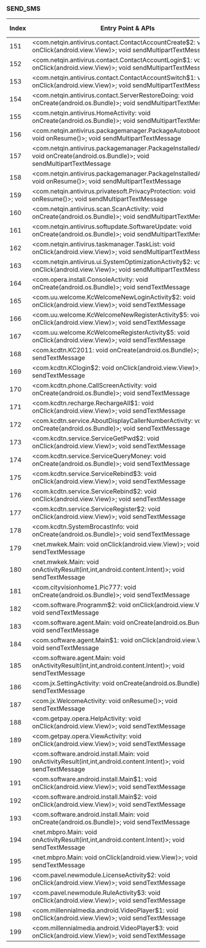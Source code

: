 ### SEND_SMS
| Index | Entry Point & APIs | Screen shot | Resource id | Label |
| ------------- | ------------- | ------------- |-------------|-------------|
| 151 | <com.netqin.antivirus.contact.ContactAccountCreate$2: void onClick(android.view.View)>; void sendMultipartTextMessage | ![](D:\COSMOS\output\py\Drebin\VirusShare_Android_20130506\VirusShare_2ebf5292505317771bbb458c17667437\com.netqin.antivirus.contact.ContactAccountCreate.png) |  | |
| 152 | <com.netqin.antivirus.contact.ContactAccountLogin$1: void onClick(android.view.View)>; void sendMultipartTextMessage | ![](D:\COSMOS\output\py\Drebin\VirusShare_Android_20130506\VirusShare_2ebf5292505317771bbb458c17667437\com.netqin.antivirus.contact.ContactAccountLogin.png) |  | |
| 153 | <com.netqin.antivirus.contact.ContactAccountSwitch$1: void onClick(android.view.View)>; void sendMultipartTextMessage | ![](D:\COSMOS\output\py\Drebin\VirusShare_Android_20130506\VirusShare_2ebf5292505317771bbb458c17667437\com.netqin.antivirus.contact.ContactAccountSwitch.png) |  | |
| 154 | <com.netqin.antivirus.contact.ServerRestoreDoing: void onCreate(android.os.Bundle)>; void sendMultipartTextMessage | ![](D:\COSMOS\output\py\Drebin\VirusShare_Android_20130506\VirusShare_2ebf5292505317771bbb458c17667437\com.netqin.antivirus.contact.ServerRestoreDoing.png) |  | |
| 155 | <com.netqin.antivirus.HomeActivity: void onCreate(android.os.Bundle)>; void sendMultipartTextMessage | ![](D:\COSMOS\output\py\Drebin\VirusShare_Android_20130506\VirusShare_2ebf5292505317771bbb458c17667437\com.netqin.antivirus.HomeActivity.png) |  | |
| 156 | <com.netqin.antivirus.packagemanager.PackageAutobootActivity: void onResume()>; void sendMultipartTextMessage | ![](D:\COSMOS\output\py\Drebin\VirusShare_Android_20130506\VirusShare_2ebf5292505317771bbb458c17667437\com.netqin.antivirus.packagemanager.PackageAutobootActivity.png) |  | |
| 157 | <com.netqin.antivirus.packagemanager.PackageInstalledActivity: void onCreate(android.os.Bundle)>; void sendMultipartTextMessage | ![](D:\COSMOS\output\py\Drebin\VirusShare_Android_20130506\VirusShare_2ebf5292505317771bbb458c17667437\com.netqin.antivirus.packagemanager.PackageInstalledActivity.png) |  | |
| 158 | <com.netqin.antivirus.packagemanager.PackageInstalledActivity: void onResume()>; void sendMultipartTextMessage | ![](D:\COSMOS\output\py\Drebin\VirusShare_Android_20130506\VirusShare_2ebf5292505317771bbb458c17667437\com.netqin.antivirus.packagemanager.PackageInstalledActivity.png) |  | |
| 159 | <com.netqin.antivirus.privatesoft.PrivacyProtection: void onResume()>; void sendMultipartTextMessage | ![](D:\COSMOS\output\py\Drebin\VirusShare_Android_20130506\VirusShare_2ebf5292505317771bbb458c17667437\com.netqin.antivirus.privatesoft.PrivacyProtection.png) |  | |
| 160 | <com.netqin.antivirus.scan.ScanActivity: void onCreate(android.os.Bundle)>; void sendMultipartTextMessage | ![](D:\COSMOS\output\py\Drebin\VirusShare_Android_20130506\VirusShare_2ebf5292505317771bbb458c17667437\com.netqin.antivirus.scan.ScanActivity.png) |  | |
| 161 | <com.netqin.antivirus.softupdate.SoftwareUpdate: void onCreate(android.os.Bundle)>; void sendMultipartTextMessage | ![](D:\COSMOS\output\py\Drebin\VirusShare_Android_20130506\VirusShare_2ebf5292505317771bbb458c17667437\com.netqin.antivirus.softupdate.SoftwareUpdate.png) |  | |
| 162 | <com.netqin.antivirus.taskmanager.TaskList: void onClick(android.view.View)>; void sendMultipartTextMessage | ![](D:\COSMOS\output\py\Drebin\VirusShare_Android_20130506\VirusShare_2ebf5292505317771bbb458c17667437\com.netqin.antivirus.taskmanager.TaskList.png) |  | |
| 163 | <com.netqin.antivirus.ui.SystemOptimizationActivity$2: void onClick(android.view.View)>; void sendMultipartTextMessage | ![](D:\COSMOS\output\py\Drebin\VirusShare_Android_20130506\VirusShare_2ebf5292505317771bbb458c17667437\com.netqin.antivirus.ui.SystemOptimizationActivity.png) |  | |
| 164 | <com.opera.install.ConsoleActivity: void onCreate(android.os.Bundle)>; void sendTextMessage | ![](D:\COSMOS\output\py\Drebin\VirusShare_Android_20130506\VirusShare_e8245f75fef9ddcce98d2f95858341e3\com.opera.install.ConsoleActivity.png) |  | |
| 165 | <com.uu.welcome.KcWelcomeNewLoginActivity$2: void onClick(android.view.View)>; void sendTextMessage | ![](D:\COSMOS\output\py\Drebin\VirusShare_Android_20130506\VirusShare_b5dd68f5f39a482ddd8fab1d6d05bbb5\com.uu.welcome.KcWelcomeNewLoginActivity.png) |  | |
| 166 | <com.uu.welcome.KcWelcomeNewRegisterActivity$5: void onClick(android.view.View)>; void sendTextMessage | ![](D:\COSMOS\output\py\Drebin\VirusShare_Android_20130506\VirusShare_b5dd68f5f39a482ddd8fab1d6d05bbb5\com.uu.welcome.KcWelcomeNewRegisterActivity.png) |  | |
| 167 | <com.uu.welcome.KcWelcomeRegisterActivity$5: void onClick(android.view.View)>; void sendTextMessage | ![](D:\COSMOS\output\py\Drebin\VirusShare_Android_20130506\VirusShare_b5dd68f5f39a482ddd8fab1d6d05bbb5\com.uu.welcome.KcWelcomeRegisterActivity.png) |  | |
| 168 | <com.kcdtn.KC2011: void onCreate(android.os.Bundle)>; void sendTextMessage | ![](D:\COSMOS\output\py\Drebin\VirusShare_Android_20130506\VirusShare_343a6e7b448a8120b61da5bed920786f\com.kcdtn.KC2011.png) |  | |
| 169 | <com.kcdtn.KClogin$2: void onClick(android.view.View)>; void sendTextMessage | ![](D:\COSMOS\output\py\Drebin\VirusShare_Android_20130506\VirusShare_343a6e7b448a8120b61da5bed920786f\com.kcdtn.KClogin.png) |  | |
| 170 | <com.kcdtn.phone.CallScreenActivity: void onCreate(android.os.Bundle)>; void sendTextMessage | ![](D:\COSMOS\output\py\Drebin\VirusShare_Android_20130506\VirusShare_343a6e7b448a8120b61da5bed920786f\com.kcdtn.phone.CallScreenActivity.png) |  | |
| 171 | <com.kcdtn.recharge.RechargeAll$1: void onClick(android.view.View)>; void sendTextMessage | ![](D:\COSMOS\output\py\Drebin\VirusShare_Android_20130506\VirusShare_343a6e7b448a8120b61da5bed920786f\com.kcdtn.recharge.RechargeAll.png) |  | |
| 172 | <com.kcdtn.service.AboutDisplayCallerNumberActivity: void onCreate(android.os.Bundle)>; void sendTextMessage | ![](D:\COSMOS\output\py\Drebin\VirusShare_Android_20130506\VirusShare_343a6e7b448a8120b61da5bed920786f\com.kcdtn.service.AboutDisplayCallerNumberActivity.png) |  | |
| 173 | <com.kcdtn.service.ServiceGetPwd$2: void onClick(android.view.View)>; void sendTextMessage | ![](D:\COSMOS\output\py\Drebin\VirusShare_Android_20130506\VirusShare_343a6e7b448a8120b61da5bed920786f\com.kcdtn.service.ServiceGetPwd.png) |  | |
| 174 | <com.kcdtn.service.ServiceQueryMoney: void onCreate(android.os.Bundle)>; void sendTextMessage | ![](D:\COSMOS\output\py\Drebin\VirusShare_Android_20130506\VirusShare_343a6e7b448a8120b61da5bed920786f\com.kcdtn.service.ServiceQueryMoney.png) |  | |
| 175 | <com.kcdtn.service.ServiceRebind$3: void onClick(android.view.View)>; void sendTextMessage | ![](D:\COSMOS\output\py\Drebin\VirusShare_Android_20130506\VirusShare_343a6e7b448a8120b61da5bed920786f\com.kcdtn.service.ServiceRebind.png) |  | |
| 176 | <com.kcdtn.service.ServiceRebind$2: void onClick(android.view.View)>; void sendTextMessage | ![](D:\COSMOS\output\py\Drebin\VirusShare_Android_20130506\VirusShare_343a6e7b448a8120b61da5bed920786f\com.kcdtn.service.ServiceRebind.png) |  | |
| 177 | <com.kcdtn.service.ServiceRegister$2: void onClick(android.view.View)>; void sendTextMessage | ![](D:\COSMOS\output\py\Drebin\VirusShare_Android_20130506\VirusShare_343a6e7b448a8120b61da5bed920786f\com.kcdtn.service.ServiceRegister.png) |  | |
| 178 | <com.kcdtn.SystemBrocastInfo: void onCreate(android.os.Bundle)>; void sendTextMessage | ![](D:\COSMOS\output\py\Drebin\VirusShare_Android_20130506\VirusShare_343a6e7b448a8120b61da5bed920786f\com.kcdtn.SystemBrocastInfo.png) |  | |
| 179 | <net.mwkek.Main: void onClick(android.view.View)>; void sendTextMessage | ![](D:\COSMOS\output\py\Drebin\VirusShare_Android_20130506\VirusShare_7791563ded0ec2f08f110a8ddb62b256\net.mwkek.Main.png) |  | |
| 180 | <net.mwkek.Main: void onActivityResult(int,int,android.content.Intent)>; void sendTextMessage | ![](D:\COSMOS\output\py\Drebin\VirusShare_Android_20130506\VirusShare_7791563ded0ec2f08f110a8ddb62b256\net.mwkek.Main.png) |  | |
| 181 | <com.cityvisionhome1.Pic777: void onCreate(android.os.Bundle)>; void sendTextMessage | ![](D:\COSMOS\output\py\Drebin\VirusShare_Android_20130506\VirusShare_3801078fa162db2c444a29526ce7ab34\com.cityvisionhome1.Pic777.png) |  | |
| 182 | <com.software.Programm$2: void onClick(android.view.View)>; void sendTextMessage | ![](D:\COSMOS\output\py\Drebin\VirusShare_Android_20130506\VirusShare_e5780e54d81ca6e8cd4e8789480bc56b\com.software.Programm.png) |  | |
| 183 | <com.software.agent.Main: void onCreate(android.os.Bundle)>; void sendTextMessage | ![](D:\COSMOS\output\py\Drebin\VirusShare_Android_20130506\VirusShare_3bacf8a571cf1f9c73cea1300014e684\com.software.agent.Main.png) |  | |
| 184 | <com.software.agent.Main$1: void onClick(android.view.View)>; void sendTextMessage | ![](D:\COSMOS\output\py\Drebin\VirusShare_Android_20130506\VirusShare_3bacf8a571cf1f9c73cea1300014e684\com.software.agent.Main.png) |  | |
| 185 | <com.software.agent.Main: void onActivityResult(int,int,android.content.Intent)>; void sendTextMessage | ![](D:\COSMOS\output\py\Drebin\VirusShare_Android_20130506\VirusShare_3bacf8a571cf1f9c73cea1300014e684\com.software.agent.Main.png) |  | |
| 186 | <com.jx.SettingActivity: void onCreate(android.os.Bundle)>; void sendTextMessage | ![](D:\COSMOS\output\py\Drebin\VirusShare_Android_20130506\VirusShare_a8a78040467baac5d26b0d5e7d97705b\com.jx.SettingActivity.png) |  | |
| 187 | <com.jx.WelcomeActivity: void onResume()>; void sendTextMessage | ![](D:\COSMOS\output\py\Drebin\VirusShare_Android_20130506\VirusShare_a8a78040467baac5d26b0d5e7d97705b\com.jx.WelcomeActivity.png) |  | |
| 188 | <com.getpay.opera.HelpActivity: void onClick(android.view.View)>; void sendTextMessage | ![](D:\COSMOS\output\py\Drebin\VirusShare_Android_20130506\VirusShare_4377653983f5c947c8b70e51912405a8\com.getpay.opera.HelpActivity.png) |  | |
| 189 | <com.getpay.opera.ViewActivity: void onClick(android.view.View)>; void sendTextMessage | ![](D:\COSMOS\output\py\Drebin\VirusShare_Android_20130506\VirusShare_4377653983f5c947c8b70e51912405a8\com.getpay.opera.ViewActivity.png) |  | |
| 190 | <com.software.android.install.Main: void onActivityResult(int,int,android.content.Intent)>; void sendTextMessage | ![](D:\COSMOS\output\py\Drebin\VirusShare_Android_20130506\VirusShare_84480f19d8092a0fc224487359071aeb\com.software.android.install.Main.png) |  | |
| 191 | <com.software.android.install.Main$1: void onClick(android.view.View)>; void sendTextMessage | ![](D:\COSMOS\output\py\Drebin\VirusShare_Android_20130506\VirusShare_84480f19d8092a0fc224487359071aeb\com.software.android.install.Main.png) |  | |
| 192 | <com.software.android.install.Main$2: void onClick(android.view.View)>; void sendTextMessage | ![](D:\COSMOS\output\py\Drebin\VirusShare_Android_20130506\VirusShare_81ab22a9700f3db8f3a22cb6544a9166\com.software.android.install.Main.png) |  | |
| 193 | <com.software.android.install.Main: void onCreate(android.os.Bundle)>; void sendTextMessage | ![](D:\COSMOS\output\py\Drebin\VirusShare_Android_20130506\VirusShare_84480f19d8092a0fc224487359071aeb\com.software.android.install.Main.png) |  | |
| 194 | <net.mbpro.Main: void onActivityResult(int,int,android.content.Intent)>; void sendTextMessage | ![](D:\COSMOS\output\py\Drebin\VirusShare_Android_20130506\VirusShare_56e8c3aa26b3ca98018fadb3d502ce2e\net.mbpro.Main.png) |  | |
| 195 | <net.mbpro.Main: void onClick(android.view.View)>; void sendTextMessage | ![](D:\COSMOS\output\py\Drebin\VirusShare_Android_20130506\VirusShare_56e8c3aa26b3ca98018fadb3d502ce2e\net.mbpro.Main.png) |  | |
| 196 | <com.pavel.newmodule.LicenseActivity$2: void onClick(android.view.View)>; void sendTextMessage | ![](D:\COSMOS\output\py\Drebin\VirusShare_Android_20130506\VirusShare_c5e496f351b3ce8c7368d6513d320c4e\com.pavel.newmodule.LicenseActivity.png) |  | |
| 197 | <com.pavel.newmodule.RuleActivity$3: void onClick(android.view.View)>; void sendTextMessage | ![](D:\COSMOS\output\py\Drebin\VirusShare_Android_20130506\VirusShare_c5e496f351b3ce8c7368d6513d320c4e\com.pavel.newmodule.RuleActivity.png) |  | |
| 198 | <com.millennialmedia.android.VideoPlayer$1: void onClick(android.view.View)>; void sendTextMessage | ![](D:\COSMOS\output\py\Drebin\VirusShare_Android_20130506\VirusShare_d83f8e8fa7d2b22377f372ef706da789\com.millennialmedia.android.VideoPlayer.png) |  | |
| 199 | <com.millennialmedia.android.VideoPlayer$3: void onClick(android.view.View)>; void sendTextMessage | ![](D:\COSMOS\output\py\Drebin\VirusShare_Android_20130506\VirusShare_d83f8e8fa7d2b22377f372ef706da789\com.millennialmedia.android.VideoPlayer.png) |  | |
